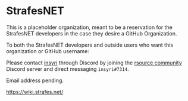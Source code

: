 # StrafesNET
This is a placeholder organization, meant to be a reservation for the StrafesNET developers in the case they desire a GitHub Organization.

To both the StrafesNET developers and outside users who want this organization or GitHub username:

Please contact [insyri](https://github.com/insyri/) through Discord by joining the [rsource community](https://discord.gg/2uFfQ3WYNX) Discord server and direct messaging `insyri#7314`.

Email address pending.

https://wiki.strafes.net/
